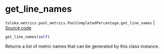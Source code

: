 # get_line_names
`toloka.metrics.pool_metrics.PoolCompletedPercentage.get_line_names` | [Source code](https://github.com/Toloka/toloka-kit/blob/v1.0.2/src/metrics/pool_metrics.py#L184)

```python
get_line_names(self)
```

Returns a list of metric names that can be generated by this class instance.

